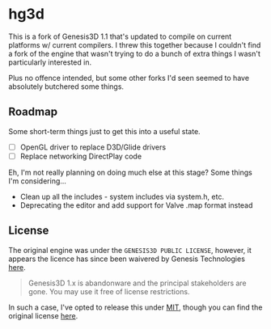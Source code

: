 # hg3d

This is a fork of Genesis3D 1.1 that's updated to compile on current platforms w/ current compilers. I threw this together because I couldn't find a fork of the engine that wasn't trying to do a bunch of extra things I wasn't particularly interested in.

Plus no offence intended, but some other forks I'd seen seemed to have absolutely butchered some things.

## Roadmap

Some short-term things just to get this into a useful state.

- [ ] OpenGL driver to replace D3D/Glide drivers
- [ ] Replace networking DirectPlay code

Eh, I'm not really planning on doing much else at this stage? Some things I'm considering...

- Clean up all the includes - system includes via system.h, etc.
- Deprecating the editor and add support for Valve .map format instead

## License

The original engine was under the `GENESIS3D PUBLIC LICENSE`, however, it appears the licence has since been waivered by Genesis Technologies [here](https://www.genesis3d.com/licensing.html).

> Genesis3D 1.x is abandonware and the principal stakeholders are gone. You may use it free of license restrictions.

In such a case, I've opted to release this under [MIT](license), though you can find the original license [here](license.old).
